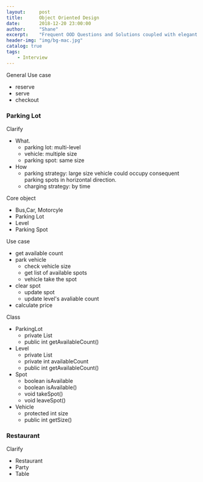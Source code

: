 ```yaml
---
layout:     post
title:      Object Oriented Design
date:       2018-12-20 23:00:00
author:     "Shane"
excerpt:    "Frequent OOD Questions and Solutions coupled with elegant design patterns"
header-img: "img/bg-mac.jpg"
catalog: true
tags:
    - Interview
---
```


General Use case
- reserve
- serve
- checkout

### Parking Lot
Clarify
- What.
    - parking lot: multi-level
    - vehicle: multiple size
    - parking spot: same size
- How
    - parking strategy: large size vehicle could occupy consequent parking spots in horizontal direction.
    - charging strategy: by time

Core object
- Bus,Car, Motorcyle
- Parking Lot
- Level
- Parking Spot

Use case
- get available count
- park vehicle
    - check vehicle size
    - get list of available spots
    - vehicle take the spot
- clear spot
    - update spot
    - update level's avaliable count
- calculate price

Class
- ParkingLot
    - private List<Level>
    - public int getAvailableCount()
- Level
    - private List<Spot>
    - private int availableCount
    - public int getAvailableCount()
- Spot
    - boolean isAvailable
    - boolean isAvailable()
    - void takeSpot()
    - void leaveSpot()
- Vehicle
    - protected int size
    - public int getSize()


### Restaurant
Clarify <br>
- Restaurant
- Party
- Table






